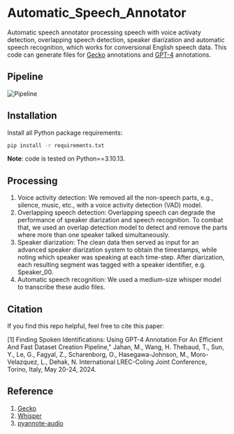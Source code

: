# Automatic_Speech_Annotator
Automatic speech annotator processing speech with voice activaty detection, overlapping speech detection, speaker diarization and automatic speech recognition, which works for conversional English speech data.
This code can generate files for [Gecko](https://github.com/gong-io/gecko) annotations and [GPT-4](https://openai.com/index/gpt-4/) annotations.

## Pipeline
![Pipeline](https://github.com/WangHelin1997/Automatic_Speech_Annotator/blob/main/demo.png)

## Installation

Install all Python package requirements:

```bash
pip install -r requirements.txt
```

**Note**: code is tested on Python==3.10.13.

## Processing

1. Voice activity detection: We removed all the non-speech parts, e.g., silence, music, etc., with a voice activity detection (VAD) model.
2. Overlapping speech detection: Overlapping speech can degrade the performance of speaker diarization and speech recognition. To combat that, we used an overlap detection model to detect and remove the parts where more than one speaker talked simultaneously.
3. Speaker diarization: The clean data then served as input for an advanced speaker diarization system to obtain the timestamps, while noting which speaker was speaking at each time-step. After diarization, each resulting segment was tagged with a speaker identifier, e.g. Speaker_00.
4. Automatic speech recognition: We used a medium-size whisper model to transcribe these audio files.

## Citation

If you find this repo helpful, feel free to cite this paper:

[1] Finding Spoken Identifications: Using GPT-4 Annotation For An Efficient And Fast Dataset Creation Pipeline," Jahan, M., Wang, H. Thebaud, T., Sun, Y., Le, G., Fagyal, Z., Scharenborg, O., Hasegawa-Johnson, M., Moro-Velazquez, L., Dehak, N. International LREC-Coling Joint Conference, Torino, Italy, May 20-24, 2024.

## Reference

1. [Gecko](https://github.com/gong-io/gecko)
2. [Whisper](https://github.com/openai/whisper)
3. [pyannote-audio](https://github.com/pyannote/pyannote-audio)
